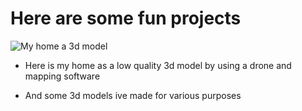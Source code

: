 # Here are some fun projects

![My home a 3d model](https://github.com/HenryVage/School/blob/master/Hobby/heim.gif)

* Here is my home as a low quality 3d model by using a drone and mapping software

* And some 3d models ive made for various purposes
